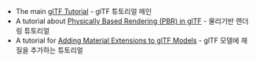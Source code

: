 
- The main [glTF Tutorial](gltfTutorial/README.md) - glTF 튜토리얼 메인
- A tutorial about [Physically Based Rendering (PBR) in glTF](PBR/README.md) - 물리기반 렌더링 튜토리얼
- A tutorial for [Adding Material Extensions to glTF Models](AddingMaterialExtensions/README.md) - glTF 모델에 재질을 추가하는 튜토리얼
